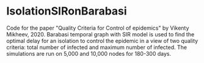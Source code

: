 # IsolationSIRonBarabasi
Code for the paper "Quality Criteria for Control of epidemics" by Vikenty Mikheev, 2020. Barabasi temporal graph with SIR model is used to find the optimal delay for an isolation to control the epidemic in a view of two quality criteria: total number of infected and maximum number of infected. The simulations are run on 5,000 and 10,000 nodes for 180-300 days.
